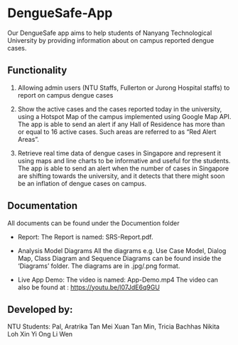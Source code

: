 # DengueSafe-App
Our DengueSafe app aims to help students of Nanyang Technological University by providing information about on campus reported dengue cases.

## Functionality
1. Allowing admin users (NTU Staffs, Fullerton or Jurong Hospital staffs) to report on campus dengue cases

2. Show the active cases and the cases reported today in the university, using a Hotspot Map of the campus implemented using Google Map API. The app is able to send an alert if any Hall of Residence has more than or equal to 16 active cases. Such areas are referred to as “Red Alert Areas”.

3. Retrieve real time data of dengue cases in Singapore and represent it using maps and line charts to be informative and useful for the students.
The app is able to send an alert when the number of cases in Singapore are shifting towards the university, and it detects that there might soon be an inflation of dengue cases on campus.

## Documentation
All documents can be found under the Documention folder

- Report:
The Report is named: SRS-Report.pdf.

- Analysis Model Diagrams
All the diagrams e.g. Use Case Model, Dialog Map, Class Diagram and Sequence Diagrams can be found inside the ‘Diagrams’ folder. The diagrams are in .jpg/.png format.

- Live App Demo:
The video is named: App-Demo.mp4
The video can also be found at : https://youtu.be/l07JdE6q9GU

## Developed by:
NTU Students: 
Pal, Aratrika
Tan Mei Xuan
Tan Min, Tricia
Bachhas Nikita
Loh Xin Yi
Ong Li Wen
